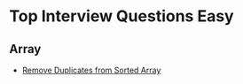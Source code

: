 # Top Interview Questions Easy
## Array
- [Remove Duplicates from Sorted Array](./easy/remove-dupilicates-from-sorted-array.js)